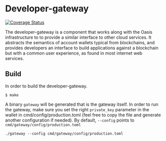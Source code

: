 # Developer-gateway

[![Coverage Status](https://coveralls.io/repos/github/oasislabs/developer-gateway/badge.svg?t=qxVRRs)](https://coveralls.io/github/oasislabs/developer-gateway)

The developer-gateway is a component that works along with the Oasis infrastructure to to provide a similar interface to other cloud services. It abstracts the semantics of account wallets typical from blockchains, and provides developers an interface to build applications against a blockchain but with a common user experience, as found in most internet web services.

## Build
In order to build the developer-gateway.

```
$ make
```

A binary `gateway` will be generated that is the gateway itself. In order to run the gateway, make sure you set the right `private_key` parameter in the wallet in cmd/config/production.toml (feel free to copy the file and generate another configuration if needed). By default, `--config` points to `cmd/gateway/config/production.toml`

```
./gateway --config cmd/gateway/config/production.toml
```

